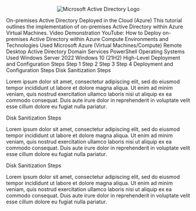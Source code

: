 <p align="center">
<img src="https://i.imgur.com/pU5A58S.png" alt="Microsoft Active Directory Logo"/>
</p>

On-premises Active Directory Deployed in the Cloud (Azure)
This tutorial outlines the implementation of on-premises Active Directory within Azure Virtual Machines.
Video Demonstration
YouTube: How to Deploy on-premises Active Directory within Azure Compute
Environments and Technologies Used
Microsoft Azure (Virtual Machines/Compute)
Remote Desktop
Active Directory Domain Services
PowerShell
Operating Systems Used
Windows Server 2022
Windows 10 (21H2)
High-Level Deployment and Configuration Steps
Step 1
Step 2
Step 3
Step 4
Deployment and Configuration Steps
Disk Sanitization Steps

Lorem ipsum dolor sit amet, consectetur adipiscing elit, sed do eiusmod tempor incididunt ut labore et dolore magna aliqua. Ut enim ad minim veniam, quis nostrud exercitation ullamco laboris nisi ut aliquip ex ea commodo consequat. Duis aute irure dolor in reprehenderit in voluptate velit esse cillum dolore eu fugiat nulla pariatur.


Disk Sanitization Steps

Lorem ipsum dolor sit amet, consectetur adipiscing elit, sed do eiusmod tempor incididunt ut labore et dolore magna aliqua. Ut enim ad minim veniam, quis nostrud exercitation ullamco laboris nisi ut aliquip ex ea commodo consequat. Duis aute irure dolor in reprehenderit in voluptate velit esse cillum dolore eu fugiat nulla pariatur.


Disk Sanitization Steps

Lorem ipsum dolor sit amet, consectetur adipiscing elit, sed do eiusmod tempor incididunt ut labore et dolore magna aliqua. Ut enim ad minim veniam, quis nostrud exercitation ullamco laboris nisi ut aliquip ex ea commodo consequat. Duis aute irure dolor in reprehenderit in voluptate velit esse cillum dolore eu fugiat nulla pariatur.
